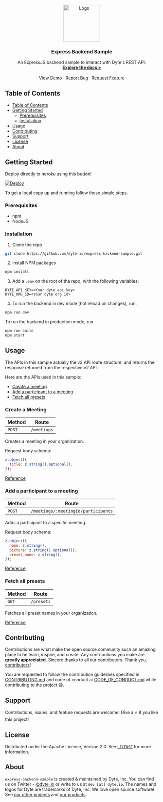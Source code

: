<!-- PROJECT LOGO -->
<p align="center">
  <a href="https://dyte.in">
    <img src="https://assets.dyte.io/logo-outlined.png" alt="Logo" width="120">
  </a>

  <h3 align="center">Express Backend Sample</h3>

  <p align="center">
    An ExpressJS backend sample to interact with Dyte's REST API.
    <br />
    <a href="https://docs.dyte.io"><strong>Explore the docs »</strong></a>
    <br />
    <br />
    <a href="https://app.dyte.io">View Demo</a>
    ·
    <a href="https://github.com/dyte-io/express-backend-sample/issues">Report Bug</a>
    ·
    <a href="https://github.com/dyte-io/express-backend-sample/issues">Request Feature</a>
  </p>
</p>

<!-- TABLE OF CONTENTS -->

## Table of Contents

- [Table of Contents](#table-of-contents)
- [Getting Started](#getting-started)
  - [Prerequisites](#prerequisites)
  - [Installation](#installation)
- [Usage](#usage)
- [Contributing](#contributing)
- [Support](#support)
- [License](#license)
- [About](#about)

## Getting Started

Deploy directly to heroku using this button!

[![Deploy](https://www.herokucdn.com/deploy/button.svg)](https://heroku.com/deploy)

To get a local copy up and running follow these simple steps.

### Prerequisites

- npm
- NodeJS

### Installation

1. Clone the repo

```sh
git clone https://github.com/dyte-io/express-backend-sample.git
```

2. Install NPM packages

```sh
npm install
```

3. Add a `.env` on the root of the repo, with the following variables:

```
DYTE_API_KEY=<Your dyte api key>
DYTE_ORG_ID=<Your dyte org id>
```

4. To run the backend in dev mode (hot reload on changes), run:

```sh
npm run dev
```

To run the backend in production mode, run

```sh
npm run build
npm start
```

<!-- USAGE EXAMPLES -->

## Usage

The APIs in this sample actually the v2 API route structure, and returns the
response returned from the respective v2 API.

Here are the APIs used in this sample:

- [Create a meeting](#create-a-meeting)
- [Add a participant to a meeting](#add-a-participant-to-a-meeting)
- [Fetch all presets](#fetch-all-presets)

### Create a Meeting

| Method | Route       |
| ------ | ----------- |
| `POST` | `/meetings` |

Creates a meeting in your organization.

Request body schema:

```js
z.object({
  title: z.string().optional(),
});
```

[Reference](https://docs.dyte.io/api/?v=v2#/operations/create_meeting)

### Add a participant to a meeting

| Method | Route                               |
| ------ | ----------------------------------- |
| `POST` | `/meetings/:meetingId/participants` |

Adds a participant to a specific meeting.

Request body schema:

```js
z.object({
  name: z.string(),
  picture: z.string().optional(),
  preset_name: z.string(),
});
```

[Reference](https://docs.dyte.io/api/?v=v2#/operations/add_participant)

### Fetch all presets

| Method | Route      |
| ------ | ---------- |
| `GET`  | `/presets` |

Fetches all preset names in your organization.

[Reference](https://docs.dyte.io/api/?v=v2#/operations/get-presets)

## Contributing

Contributions are what make the open source community such an amazing place to
be learn, inspire, and create. Any contributions you make are **greatly
appreciated**. Sincere thanks to all our contributors. Thank you,
[contributors](https://github.com/dyte-io/expressbackend-sample/graphs/contributors)!

You are requested to follow the contribution guidelines specified in
[CONTRIBUTING.md](./.github/CONTRIBUTING.md) and code of conduct at
[CODE_OF_CONDUCT.md](./.github/CODE_OF_CONDUCT.md) while contributing to the
project :smile:.

## Support

Contributions, issues, and feature requests are welcome! Give a ⭐️ if you like
this project!

## License

Distributed under the Apache License, Version 2.0. See [`LICENSE`](./LICENSE)
for more information.

## About

`express-backend-sample` is created & maintained by Dyte, Inc. You can find us
on Twitter - [@dyte_io](https://twitter.com/dyte_io) or write to us at
`dev [at] dyte.io`. The names and logos for Dyte are trademarks of Dyte, Inc. We
love open source software! See [our other projects](https://github.com/dyte-io)
and [our products](https://dyte.io).

